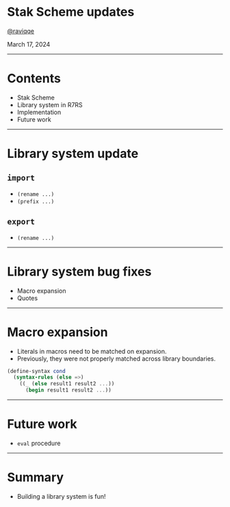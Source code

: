 # Stak Scheme updates

[@raviqqe](https://github.com/raviqqe)

March 17, 2024

---

# Contents

- Stak Scheme
- Library system in R7RS
- Implementation
- Future work

---

# Library system update

## `import`

- `(rename ...)`
- `(prefix ...)`

## `export`

- `(rename ...)`

---

# Library system bug fixes

- Macro expansion
- Quotes

---

# Macro expansion

- Literals in macros need to be matched on expansion.
- Previously, they were not properly matched across library boundaries.

```scheme
(define-syntax cond
  (syntax-rules (else =>)
    ((_ (else result1 result2 ...))
      (begin result1 result2 ...))
```

---

# Future work

- `eval` procedure

---

# Summary

- Building a library system is fun!
